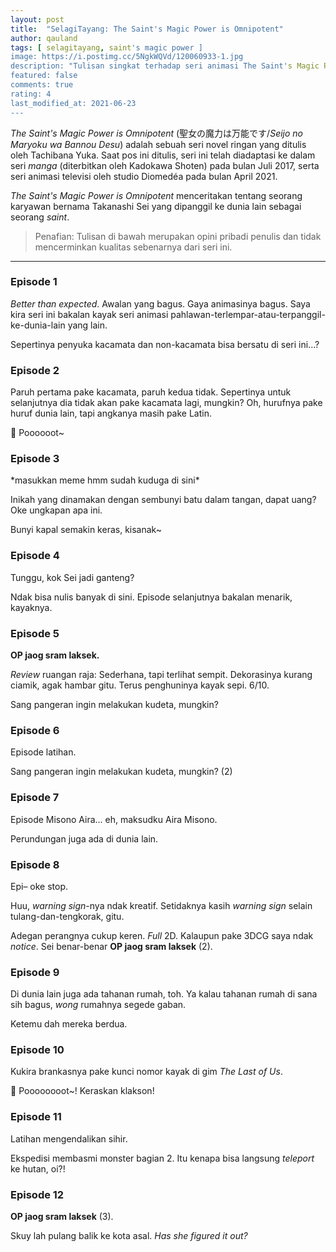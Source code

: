 ```yaml
---
layout: post
title:  "SelagiTayang: The Saint's Magic Power is Omnipotent"
author: qauland
tags: [ selagitayang, saint's magic power ]
image: https://i.postimg.cc/5NgkWQVd/120060933-1.jpg
description: "Tulisan singkat terhadap seri animasi The Saint's Magic Power is Omnipotent."
featured: false
comments: true
rating: 4
last_modified_at: 2021-06-23
---
```


*The Saint's Magic Power is Omnipotent* (聖女の魔力は万能です/*Seijo no Maryoku wa Bannou Desu*) adalah sebuah seri novel ringan yang ditulis oleh Tachibana Yuka. Saat pos ini ditulis, seri ini telah diadaptasi ke dalam seri *manga* (diterbitkan oleh Kadokawa Shoten) pada bulan Juli 2017, serta seri animasi televisi oleh studio Diomedéa pada bulan April 2021.

*The Saint's Magic Power is Omnipotent* menceritakan tentang seorang karyawan bernama Takanashi Sei yang dipanggil ke dunia lain sebagai seorang *saint*.

> Penafian: Tulisan di bawah merupakan opini pribadi penulis dan tidak mencerminkan kualitas sebenarnya dari seri ini.

---

### Episode 1

*Better than expected*. Awalan yang bagus. Gaya animasinya bagus. Saya kira seri ini bakalan kayak seri animasi pahlawan-terlempar-atau-terpanggil-ke-dunia-lain yang lain.

Sepertinya penyuka kacamata dan non-kacamata bisa bersatu di seri ini...?

### Episode 2

Paruh pertama pake kacamata, paruh kedua tidak. Sepertinya untuk selanjutnya dia tidak akan pake kacamata lagi, mungkin? Oh, hurufnya pake huruf dunia lain, tapi angkanya masih pake Latin.

🚢 Poooooot~

### Episode 3

\*masukkan meme hmm sudah kuduga di sini\*

Inikah yang dinamakan dengan sembunyi batu dalam tangan, dapat uang? Oke ungkapan apa ini.

Bunyi kapal semakin keras, kisanak~

### Episode 4

Tunggu, kok Sei jadi ganteng?

Ndak bisa nulis banyak di sini. Episode selanjutnya bakalan menarik, kayaknya.

### Episode 5

**OP jaog sram laksek.**

*Review* ruangan raja: Sederhana, tapi terlihat sempit. Dekorasinya kurang ciamik, agak hambar gitu. Terus penghuninya kayak sepi. 6/10.

Sang pangeran ingin melakukan kudeta, mungkin?

### Episode 6

Episode latihan.

Sang pangeran ingin melakukan kudeta, mungkin? (2)

### Episode 7

Episode Misono Aira... eh, maksudku Aira Misono.

Perundungan juga ada di dunia lain.

### Episode 8

Epi– oke stop.

Huu, *warning sign*-nya ndak kreatif. Setidaknya kasih *warning sign* selain tulang-dan-tengkorak, gitu.

Adegan perangnya cukup keren. *Full* 2D. Kalaupun pake 3DCG saya ndak *notice*. Sei benar-benar **OP jaog sram laksek** (2).

### Episode 9

Di dunia lain juga ada tahanan rumah, toh. Ya kalau tahanan rumah di sana sih bagus, *wong* rumahnya segede gaban.

Ketemu dah mereka berdua.

### Episode 10

Kukira brankasnya pake kunci nomor kayak di gim *The Last of Us*.

🚢 Poooooooot~! Keraskan klakson!

### Episode 11

Latihan mengendalikan sihir.

Ekspedisi membasmi monster bagian 2. Itu kenapa bisa langsung *teleport* ke hutan, oi?!

### Episode 12

**OP jaog sram laksek** (3).

Skuy lah pulang balik ke kota asal. *Has she figured it out?*
